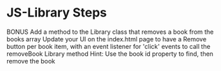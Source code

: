 # JS-Library Steps

BONUS
Add a method to the Library class that removes a book from the books array
Update your UI on the index.html page to have a Remove button per book item, with an event listener for 'click' events to call the removeBook Library method
Hint: Use the book id property to find, then remove the book
